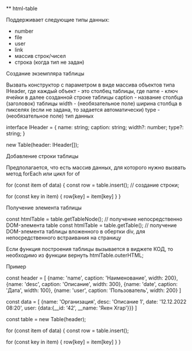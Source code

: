 \*\* html-table

Поддерживает следующие типы данных:

- number
- file
- user
- link
- массив строк/чисел
- строка (когда тип не задан)

Создание экземпляра таблицы

Вызвать конструктор с параметром в виде массива объектов типа IHeader, где каждый объект - это столбец таблицы, где
name - ключ ячейки в далее созданной строке таблицы
caption - название столбца (заголовок) таблицы
width - (необязательное поле) ширина столбца в пикселях (если не задана, то задается автоматически)
type - (необязательное поле) тип данных

interface IHeader = {
name: string;
caption: string;
width?: number;
type?: string;
}

new Table(header: IHeader[]);

Добавление строки таблицы

Предполагается, что есть массив данных, для которого нужно вызвать метод forEach или цикл for of

for (const item of data) {
const row = table.insert(); // создание строки;

for (const key in item) {
row[key] = item[key]
}
}

Получение элемента таблицы

const htmlTable = table.getTableNode(); // получение непосредственно DOM-элемента table
const htmlTable = table.getTable(); // получение DOM-элемента таблицы вложенного в обертки div,
для непосредственного встраивания на страницу

Если функция построения таблицы вызывается в виджете КОД, то необходимо из функции вернуть htmlTable.outerHTML;

Пример

const header = [
{name: 'name', caption: 'Наименование', width: 200},
{name: 'desc', caption: 'Описание', width: 300},
{name: 'date', caption: 'Дата', width: 100},
{name: 'user', caption: 'Пользователь', width: 200}
]

const data = [
{name: 'Организация', desc: 'Описание 1', date: '12.12.2022 08:20', user: {data:{__id: '42', __name: 'Якен Хгар'}}}
]

const table = new Table(header);

for (const item of data) {
const row = table.insert();

for (const key in item) {
row[key] = item[key]
}
}
